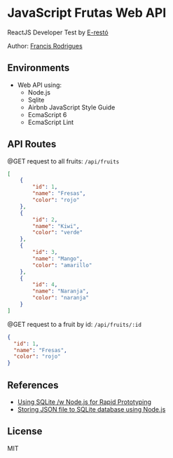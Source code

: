 # JavaScript Frutas Web API #

ReactJS Developer Test by [E-restó][1]

Author: [Francis Rodrigues][2]

## Environments ##

* Web API using:
  * Node.js
  * Sqlite
  * Airbnb JavaScript Style Guide
  * EcmaScript 6
  * EcmaScript Lint

## API Routes ##

@GET request to all fruits: `/api/fruits`

```json
[
    {
        "id": 1,
        "name": "Fresas",
        "color": "rojo"
    },
    {
        "id": 2,
        "name": "Kiwi",
        "color": "verde"
    },
    {
        "id": 3,
        "name": "Mango",
        "color": "amarillo"
    },
    {
        "id": 4,
        "name": "Naranja",
        "color": "naranja"
    }
]
```

@GET request to a fruit by id: `/api/fruits/:id`

```json
{
  "id": 1,
  "name": "Fresas",
  "color": "rojo"
}
```

## References ##

* [Using SQLite /w Node.js for Rapid Prototyping][3]
* [Storing JSON file to SQLite database using Node.js][4]

## License ##

MIT

  [1]: https://e-resto.com/
  [2]: https://github.com/francisrod01/
  [3]: https://medium.com/@tarkus/node-js-and-sqlite-for-rapid-prototyping-bc9cf1f26f10
  [4]: https://stackoverflow.com/a/34019478/3332734
